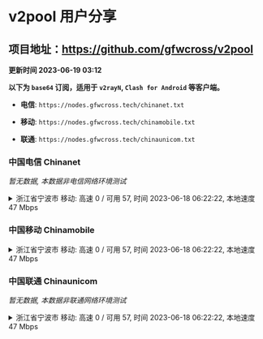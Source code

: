 # v2pool 用户分享
## 项目地址：<https://github.com/gfwcross/v2pool>
**更新时间 2023-06-19 03:12**


**以下为 `base64` 订阅，适用于 `v2rayN`, `Clash for Android` 等客户端。**

- **电信**: `https://nodes.gfwcross.tech/chinanet.txt`

- **移动**: `https://nodes.gfwcross.tech/chinamobile.txt`

- **联通**: `https://nodes.gfwcross.tech/chinaunicom.txt`


### 中国电信 Chinanet
<i>暂无数据, 本数据非电信网络环境测试</i>
<details><summary>浙江省宁波市 移动: 高速 0 / 可用 57, 时间 2023-06-18 06:22:22, 本地速度 47 Mbps</summary><p>可用节点订阅：https://transfer.sh/EGMLfDzb7x/running.txt<br>高速节点订阅：https://transfer.sh/I7Lo074rzn/good.txt<br>低延迟节点订阅：https://transfer.sh/O0rvudTkmm/low_delay.txt</p></details>
<p></p>

### 中国移动 Chinamobile
<details><summary>浙江省宁波市 移动: 高速 0 / 可用 57, 时间 2023-06-18 06:22:22, 本地速度 47 Mbps</summary><p>可用节点订阅：https://transfer.sh/EGMLfDzb7x/running.txt<br>高速节点订阅：https://transfer.sh/I7Lo074rzn/good.txt<br>低延迟节点订阅：https://transfer.sh/O0rvudTkmm/low_delay.txt</p></details>
<p></p>

### 中国联通 Chinaunicom
<i>暂无数据, 本数据非联通网络环境测试</i>
<details><summary>浙江省宁波市 移动: 高速 0 / 可用 57, 时间 2023-06-18 06:22:22, 本地速度 47 Mbps</summary><p>可用节点订阅：https://transfer.sh/EGMLfDzb7x/running.txt<br>高速节点订阅：https://transfer.sh/I7Lo074rzn/good.txt<br>低延迟节点订阅：https://transfer.sh/O0rvudTkmm/low_delay.txt</p></details>
<p></p>